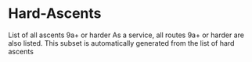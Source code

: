 # Hard-Ascents
List of all ascents 9a+ or harder
As a service, all routes 9a+ or harder are also listed. This subset is automatically generated from the list of hard ascents
